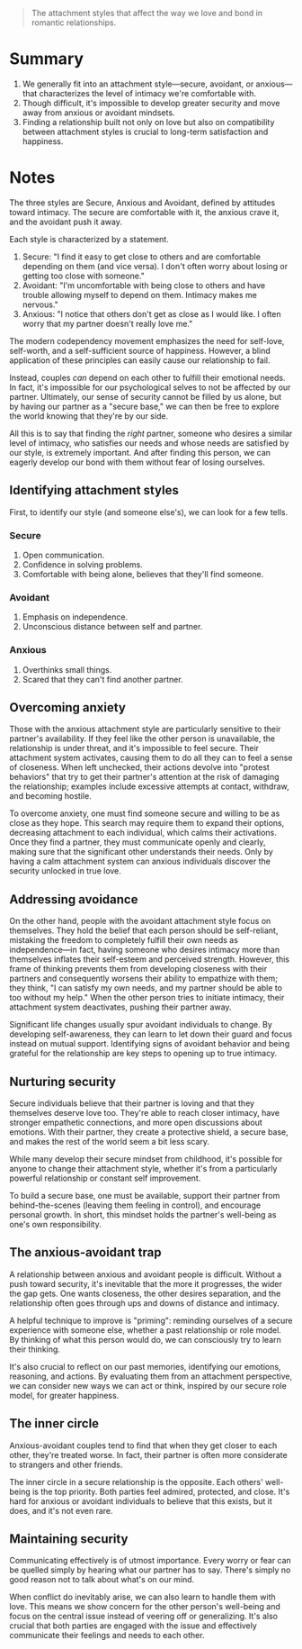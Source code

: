 > The attachment styles that affect the way we love and bond in romantic relationships.

# Summary
1. We generally fit into an attachment style—secure, avoidant, or anxious—that characterizes the level of intimacy we're comfortable with.
2. Though difficult, it's impossible to develop greater security and move away from anxious or avoidant mindsets.
3. Finding a relationship built not only on love but also on compatibility between attachment styles is crucial to long-term satisfaction and happiness.

# Notes
The three styles are Secure, Anxious and Avoidant, defined by attitudes toward intimacy. The secure are comfortable with it, the anxious crave it, and the avoidant push it away.

Each style is characterized by a statement.
1. Secure: "I find it easy to get close to others and are comfortable depending on them (and vice versa). I don't often worry about losing or getting too close with someone."
2. Avoidant: "I'm uncomfortable with being close to others and have trouble allowing myself to depend on them. Intimacy makes me nervous."
3. Anxious: "I notice that others don't get as close as I would like. I often worry that my partner doesn't really love me."

The modern codependency movement emphasizes the need for self-love, self-worth, and a self-sufficient source of happiness. However, a blind application of these principles can easily cause our relationship to fail.

Instead, couples _can_ depend on each other to fulfill their emotional needs. In fact, it's impossible for our psychological selves to not be affected by our partner. Ultimately, our sense of security cannot be filled by us alone, but by having our partner as a "secure base," we can then be free to explore the world knowing that they're by our side.

All this is to say that finding the _right_ partner, someone who desires a similar level of intimacy, who satisfies our needs and whose needs are satisfied by our style, is extremely important. And after finding this person, we can eagerly develop our bond with them without fear of losing ourselves.

## Identifying attachment styles
First, to identify our style (and someone else's), we can look for a few tells.

### Secure
1. Open communication.
2. Confidence in solving problems.
3. Comfortable with being alone, believes that they'll find someone.

### Avoidant
1. Emphasis on independence.
2. Unconscious distance between self and partner.

### Anxious
1. Overthinks small things.
2. Scared that they can't find another partner.

## Overcoming anxiety
Those with the anxious attachment style are particularly sensitive to their partner's availability. If they feel like the other person is unavailable, the relationship is under threat, and it's impossible to feel secure. Their attachment system activates, causing them to do all they can to feel a sense of closeness. When left unchecked, their actions devolve into "protest behaviors" that try to get their partner's attention at the risk of damaging the relationship; examples include excessive attempts at contact, withdraw, and becoming hostile.

To overcome anxiety, one must find someone secure and willing to be as close as they hope. This search may require them to expand their options, decreasing attachment to each individual, which calms their activations. Once they find a partner, they must communicate openly and clearly, making sure that the significant other understands their needs. Only by having a calm attachment system can anxious individuals discover the security unlocked in true love.

## Addressing avoidance
On the other hand, people with the avoidant attachment style focus on themselves. They hold the belief that each person should be self-reliant, mistaking the freedom to completely fulfill their own needs as independence—in fact, having someone who desires intimacy more than themselves inflates their self-esteem and perceived strength. However, this frame of thinking prevents them from developing closeness with their partners and consequently worsens their ability to empathize with them; they think, "I can satisfy my own needs, and my partner should be able to too without my help." When the other person tries to initiate intimacy, their attachment system deactivates, pushing their partner away.

Significant life changes usually spur avoidant individuals to change. By developing self-awareness, they can learn to let down their guard and focus instead on mutual support. Identifying signs of avoidant behavior and being grateful for the relationship are key steps to opening up to true intimacy.

## Nurturing security
Secure individuals believe that their partner is loving and that they themselves deserve love too. They're able to reach closer intimacy, have stronger empathetic connections, and more open discussions about emotions. With their partner, they create a protective shield, a secure base, and makes the rest of the world seem a bit less scary.

While many develop their secure mindset from childhood, it's possible for anyone to change their attachment style, whether it's from a particularly powerful relationship or constant self improvement.

To build a secure base, one must be available, support their partner from behind-the-scenes (leaving them feeling in control), and encourage personal growth. In short, this mindset holds the partner's well-being as one's own responsibility.

## The anxious-avoidant trap
A relationship between anxious and avoidant people is difficult. Without a push toward security, it's inevitable that the more it progresses, the wider the gap gets. One wants closeness, the other desires separation, and the relationship often goes through ups and downs of distance and intimacy.

A helpful technique to improve is "priming": reminding ourselves of a secure experience with someone else, whether a past relationship or role model. By thinking of what this person would do, we can consciously try to learn their thinking.

It's also crucial to reflect on our past memories, identifying our emotions, reasoning, and actions. By evaluating them from an attachment perspective, we can consider new ways we can act or think, inspired by our secure role model, for greater happiness.

## The inner circle
Anxious-avoidant couples tend to find that when they get closer to each other, they're treated worse. In fact, their partner is often more considerate to strangers and other friends.

The inner circle in a secure relationship is the opposite. Each others' well-being is the top priority. Both parties feel admired, protected, and close. It's hard for anxious or avoidant individuals to believe that this exists, but it does, and it's not even rare.

## Maintaining security
Communicating effectively is of utmost importance. Every worry or fear can be quelled simply by hearing what our partner has to say. There's simply no good reason not to talk about what's on our mind.

When conflict do inevitably arise, we can also learn to handle them with love. This means we show concern for the other person's well-being and focus on the central issue instead of veering off or generalizing. It's also crucial that both parties are engaged with the issue and effectively communicate their feelings and needs to each other.